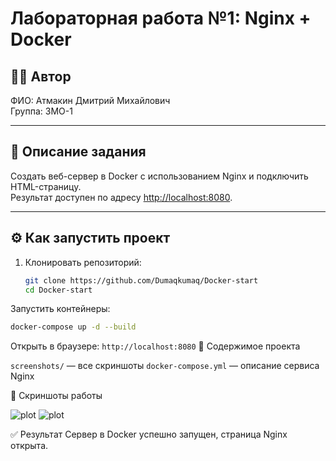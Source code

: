 # Лабораторная работа №1: Nginx + Docker

## 👩‍💻 Автор
ФИО: Атмакин Дмитрий Михайлович     
Группа: 3МО-1

---

## 📌 Описание задания
Создать веб-сервер в Docker с использованием Nginx и подключить HTML-страницу.  
Результат доступен по адресу [http://localhost:8080](http://localhost:8080).

---

## ⚙️ Как запустить проект

1. Клонировать репозиторий:
   ```bash
   git clone https://github.com/Dumaqkumaq/Docker-start
   cd Docker-start
Запустить контейнеры:
```bash
docker-compose up -d --build
```
Открыть в браузере:
```http://localhost:8080```
📂 Содержимое проекта

```screenshots/``` — все скриншоты
```docker-compose.yml``` — описание сервиса Nginx

📸 Скриншоты работы

![plot](./screenshots/1.jpg)
![plot](./screenshots/2.jpg)

✅ Результат
Сервер в Docker успешно запущен, страница Nginx открыта.